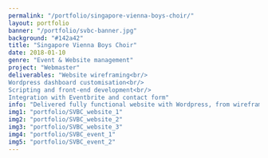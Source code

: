 ```yaml
---
permalink: "/portfolio/singapore-vienna-boys-choir/"
layout: portfolio
banner: "/portfolio/svbc-banner.jpg"
background: "#142a42"
title: "Singapore Vienna Boys Choir"
date: 2018-01-10
genre: "Event & Website management"
project: "Webmaster"
deliverables: "Website wireframing<br/>
Wordpress dashboard customisation<br/>
Scripting and front-end development<br/>
Integration with Eventbrite and contact form"
info: "Delivered fully functional website with Wordpress, from wireframing, prototyping to integrations with 3rd party software. Management of a week long event, overseeing manpower, logistics and event flow."
img1: "portfolio/SVBC_website_1"
img2: "portfolio/SVBC_website_2"
img3: "portfolio/SVBC_website_3"
img4: "portfolio/SVBC_event_1"
img5: "portfolio/SVBC_event_2"
---
```

